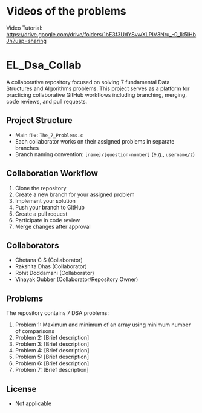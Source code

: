 # Videos of the problems

Video Tutorial: https://drive.google.com/drive/folders/1bE3f3UdYSvwXLPIV3Nru_-0_1k5IHbJh?usp=sharing

# EL_Dsa_Collab

A collaborative repository focused on solving 7 fundamental Data Structures and Algorithms problems. This project serves as a platform for practicing collaborative GitHub workflows including branching, merging, code reviews, and pull requests.

## Project Structure

- Main file: `The_7_Problems.c`
- Each collaborator works on their assigned problems in separate branches
- Branch naming convention: `[name]/[question-number]` (e.g., `username/2`)

## Collaboration Workflow

1. Clone the repository
2. Create a new branch for your assigned problem
3. Implement your solution
4. Push your branch to GitHub
5. Create a pull request
6. Participate in code review
7. Merge changes after approval

## Collaborators

- Chetana C S (Collaborator)
- Rakshita Dhas (Collaborator)
- Rohit Doddamani (Collaborator)
- Vinayak Gubber (Collaborator/Repository Owner)

## Problems

The repository contains 7 DSA problems:

1. Problem 1: Maximum and minimum of an array using minimum number of comparisons
2. Problem 2: [Brief description]
3. Problem 3: [Brief description]
4. Problem 4: [Brief description]
5. Problem 5: [Brief description]
6. Problem 6: [Brief description]
7. Problem 7: [Brief description]

## License

- Not applicable
